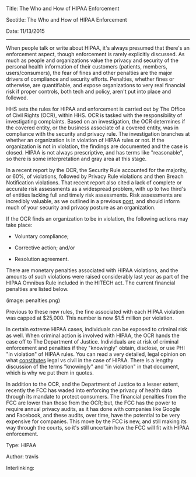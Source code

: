 Title: The Who and How of HIPAA Enforcement

Seotitle: The Who and How of HIPAA Enforcement

Date: 11/13/2015

---
When people talk or write about HIPAA, it's always presumed that there's an enforcement aspect, though enforcement is rarely explicitly discussed. As much as people and organizations value the privacy and security of the personal health information of their customers (patients, members, users/consumers), the fear of fines and other penalties are the major drivers of compliance and security efforts. Penalties, whether fines or otherwise, are quantifiable, and expose organizations to very real financial risk if proper controls, both tech and policy, aren't put into place and followed.

HHS sets the rules for HIPAA and enforcement is carried out by The Office of Civil Rights (OCR), within HHS. OCR is tasked with the responsibility of investigating complaints. Based on an investigation, the OCR determines if the covered entity, or the business associate of a covered entity, was in compliance with the security and privacy rule. The investigation branches at whether an organization is in violation of HIPAA rules or not. If the organization is not in violation, the findings are documented and the case is closed. HIPAA is not always prescriptive, and has terms like "reasonable", so there is some interpretation and gray area at this stage.

In a recent report by the OCR, the Security Rule accounted for the majority, or 60%, of violations, followed by Privacy Rule violations and then Breach Notification violations. That recent report also cited a lack of complete or accurate risk assessments as a widespread problem, with up to two third's of entities lacking full and timely risk assessments. Risk assessments are incredibly valuable, as we outlined in a previous [post](http://catalyze.io/blog/compliance/Risk-Management/), and should inform much of your security and privacy posture as an organization.

If the OCR finds an organization to be in violation, the following actions may take place:

* Voluntary compliance;

* Corrective action; and/or

* Resolution agreement.

There are monetary penalties associated with HIPAA violations, and the amounts of such violations were raised considerably last year as part of the HIPAA Omnibus Rule included in the HITECH act. The current financial penalties are listed below.

(image: penalties.png)

Previous to these new rules, the fine associated with each HIPAA violation was capped at $25,000. This number is now $1.5 million per violation.

In certain extreme HIPAA cases, individuals can be exposed to criminal risk as well. When criminal action is involved with HIPAA, the OCR hands the case off to The Department of Justice. Individuals are at risk of criminal enforcement and penalties if they "knowingly" obtain, disclose, or use PHI "in violation" of HIPAA rules. You can read a very detailed, legal opinion on what [constitutes](http://www.justice.gov/olc/hipaa_final.htm) legal vs civil in the case of HIPAA. There is a lengthy discussion of the terms "knowingly" and "in violation" in that document, which is why we put them in quotes.

In addition to the OCR, and the Department of Justice to a lesser extent, recently the FCC has waded into enforcing the privacy of health data through its mandate to protect consumers. The financial penalties from the FCC are lower than those from the OCR; but, the FCC has the power to require annual privacy audits, as it has done with companies like Google and Facebook, and these audits, over time, have the potential to be very expensive for companies. This move by the FCC is new, and still making its way through the courts, so it's still uncertain how the FCC will fit with HIPAA enforcement.

Type: HIPAA

Author: travis

Interlinking: 